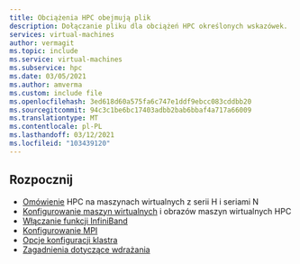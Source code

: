 ```yaml
---
title: Obciążenia HPC obejmują plik
description: Dołączanie pliku dla obciążeń HPC określonych wskazówek.
services: virtual-machines
author: vermagit
ms.topic: include
ms.service: virtual-machines
ms.subservice: hpc
ms.date: 03/05/2021
ms.author: amverma
ms.custom: include file
ms.openlocfilehash: 3ed618d60a575fa6c747e1ddf9ebcc083cddbb20
ms.sourcegitcommit: 94c3c1be6bc17403adbb2bab6bbaf4a717a66009
ms.translationtype: MT
ms.contentlocale: pl-PL
ms.lasthandoff: 03/12/2021
ms.locfileid: "103439120"
---
```

## <a name="get-started"></a>Rozpocznij

- [Omówienie](../overview.md) HPC na maszynach wirtualnych z serii H i seriami N
- [Konfigurowanie maszyn wirtualnych](../configure.md) i obrazów maszyn wirtualnych HPC
- [Włączanie funkcji InfiniBand](../enable-infiniband.md)
- [Konfigurowanie MPI](../setup-mpi.md)
- [Opcje konfiguracji klastra](../../../sizes-hpc.md#cluster-configuration-options)
- [Zagadnienia dotyczące wdrażania](../../../sizes-hpc.md#deployment-considerations)
